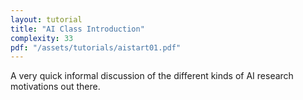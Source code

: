 ```yaml
---
layout: tutorial
title: "AI Class Introduction"
complexity: 33
pdf: "/assets/tutorials/aistart01.pdf"
---
```

A very quick informal discussion of the different kinds of AI research motivations out there.